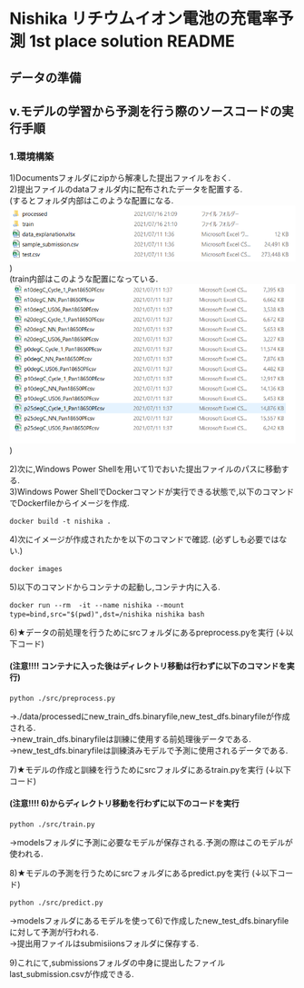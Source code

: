 
# Nishika リチウムイオン電池の充電率予測 1st place solution  README
## データの準備







## v.モデルの学習から予測を行う際のソースコードの実行手順
### 1.環境構築
1)Documentsフォルダにzipから解凍した提出ファイルをおく.   
2)提出ファイルのdataフォルダ内に配布されたデータを配置する.   
(するとフォルダ内部はこのような配置になる.![dataフォルダ内の配置](/fig1.png))  
(train内部はこのような配置になっている.![trainフォルダ内の配置](/fig2.png))

2)次に,Windows Power Shellを用いて1)でおいた提出ファイルのパスに移動する.  
3)Windows Power ShellでDockerコマンドが実行できる状態で,以下のコマンドでDockerfileからイメージを作成.  
```
docker build -t nishika .
```
4)次にイメージが作成されたかを以下のコマンドで確認. (必ずしも必要ではない.)
```
docker images 
```
5)以下のコマンドからコンテナの起動し,コンテナ内に入る.
```
docker run --rm  -it --name nishika --mount type=bind,src="$(pwd)",dst=/nishika nishika bash
```
6)★データの前処理を行うためにsrcフォルダにあるpreprocess.pyを実行 (↓以下コード) 
#### (注意!!!! コンテナに入った後はディレクトリ移動は行わずに以下のコマンドを実行)
```
python ./src/preprocess.py
```
→./data/processedにnew_train_dfs.binaryfile,new_test_dfs.binaryfileが作成される.  
→new_train_dfs.binaryfileは訓練に使用する前処理後データである.  
→new_test_dfs.binaryfileは訓練済みモデルで予測に使用されるデータである.

7)★モデルの作成と訓練を行うためにsrcフォルダにあるtrain.pyを実行 (↓以下コード)
#### (注意!!!! 6)からディレクトリ移動を行わずに以下のコードを実行
```
python ./src/train.py
```
→modelsフォルダに予測に必要なモデルが保存される.予測の際はこのモデルが使われる.

8)★モデルの予測を行うためにsrcフォルダにあるpredict.pyを実行 (↓以下コード)
```
python ./src/predict.py
```
→modelsフォルダにあるモデルを使って6)で作成したnew_test_dfs.binaryfileに対して予測が行われる.  
→提出用ファイルはsubmisiionsフォルダに保存する.

9)これにて,submissionsフォルダの中身に提出したファイルlast_submission.csvが作成できる.

















